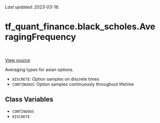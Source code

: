 <!--
This file is generated by a tool. Do not edit directly.
For open-source contributions the docs will be updated automatically.
-->

*Last updated: 2023-03-16.*

<div itemscope itemtype="http://developers.google.com/ReferenceObject">
<meta itemprop="name" content="tf_quant_finance.black_scholes.AveragingFrequency" />
<meta itemprop="path" content="Stable" />
<meta itemprop="property" content="CONTINUOUS"/>
<meta itemprop="property" content="DISCRETE"/>
</div>

# tf_quant_finance.black_scholes.AveragingFrequency

<!-- Insert buttons and diff -->

<table class="tfo-notebook-buttons tfo-api" align="left">
</table>

<a target="_blank" href="https://github.com/google/tf-quant-finance/blob/master/tf_quant_finance/black_scholes/asian_prices.py">View source</a>



Averaging types for asian options.

<!-- Placeholder for "Used in" -->

* `DISCRETE`: Option samples on discrete times
* `CONTINUOUS`: Option samples continuously throughout lifetime

## Class Variables

* `CONTINUOUS` <a id="CONTINUOUS"></a>
* `DISCRETE` <a id="DISCRETE"></a>
